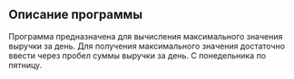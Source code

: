 ## Описание программы
Программа предназначена для вычисления максимального значения выручки за день.
Для получения максимального значения достаточно ввести через пробел суммы выручки за день. С понедельника по пятницу.